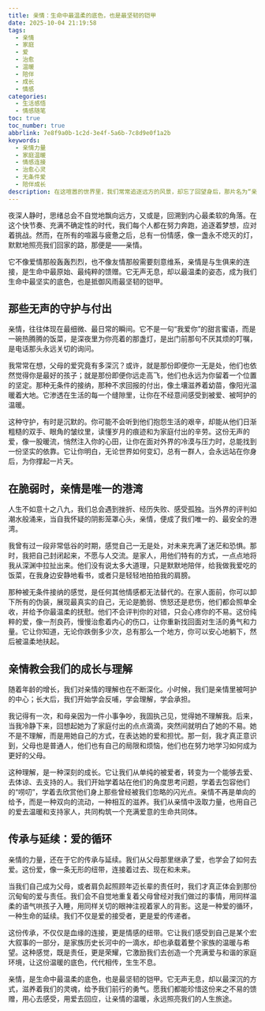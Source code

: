 ```yaml
---
title: 亲情：生命中最温柔的底色，也是最坚韧的铠甲
date: 2025-10-04 21:19:58
tags:
  - 亲情
  - 家庭
  - 爱
  - 治愈
  - 温暖
  - 陪伴
  - 成长
  - 情感
categories:
  - 生活感悟
  - 情感随笔
toc: true
toc_number: true
abbrlink: 7e8f9a0b-1c2d-3e4f-5a6b-7c8d9e0f1a2b
keywords:
  - 亲情力量
  - 家庭温暖
  - 情感连接
  - 治愈心灵
  - 无条件爱
  - 陪伴成长
description: 在这喧嚣的世界里，我们常常追逐远方的风景，却忘了回望身后，那片名为“亲情”的港湾。它无声无息，却以最温柔的姿态，成为我们生命中最坚实的底色，也是抵御风雨最坚韧的铠甲。今天，让我们一起走进这份深沉而纯粹的爱，感受它如何滋养我们的灵魂，给予我们前行的勇气。
---
```


夜深人静时，思绪总会不自觉地飘向远方，又或是，回溯到内心最柔软的角落。在这个快节奏、充满不确定性的时代，我们每个人都在努力奔跑，追逐着梦想，应对着挑战。然而，在所有的喧嚣与疲惫之后，总有一份情感，像一盏永不熄灭的灯，默默地照亮我们回家的路，那便是——亲情。

它不像爱情那般轰轰烈烈，也不像友情那般需要刻意维系，亲情是与生俱来的连接，是生命中最原始、最纯粹的馈赠。它无声无息，却以最温柔的姿态，成为我们生命中最坚实的底色，也是抵御风雨最坚韧的铠甲。

## 那些无声的守护与付出

亲情，往往体现在最细微、最日常的瞬间。它不是一句“我爱你”的甜言蜜语，而是一碗热腾腾的饭菜，是深夜里为你亮着的那盏灯，是出门前那句不厌其烦的叮嘱，是电话那头永远关切的询问。

我常常在想，父母的爱究竟有多深沉？或许，就是那份即便你一无是处，他们也依然觉得你是最好的孩子；就是那份即便你远走高飞，他们也永远为你留着一个位置的坚定。那种无条件的接纳，那种不求回报的付出，像土壤滋养着幼苗，像阳光温暖着大地。它渗透在生活的每一个缝隙里，让你在不经意间感受到被爱、被呵护的温暖。

这种守护，有时是沉默的。你可能不会听到他们抱怨生活的艰辛，却能从他们日渐粗糙的双手、眼角的皱纹里，读懂岁月的痕迹和为家庭付出的辛劳。这份无声的爱，像一股暖流，悄然注入你的心田，让你在面对外界的冷漠与压力时，总能找到一份坚实的依靠。它让你明白，无论世界如何变幻，总有一群人，会永远站在你身后，为你撑起一片天。

## 在脆弱时，亲情是唯一的港湾

人生不如意十之八九，我们总会遇到挫折、经历失败、感受孤独。当外界的评判如潮水般涌来，当自我怀疑的阴影笼罩心头，亲情，便成了我们唯一的、最安全的港湾。

我曾有过一段非常低谷的时期，感觉自己一无是处，对未来充满了迷茫和恐惧。那时，我把自己封闭起来，不愿与人交流。是家人，用他们特有的方式，一点点地将我从深渊中拉扯出来。他们没有说太多大道理，只是默默地陪伴，给我做我爱吃的饭菜，在我身边安静地看书，或者只是轻轻地拍拍我的肩膀。

那种被无条件接纳的感觉，是任何其他情感都无法替代的。在家人面前，你可以卸下所有的伪装，展现最真实的自己，无论是脆弱、愤怒还是悲伤，他们都会照单全收，并给予你最温柔的抚慰。他们不会评判你的对错，只会心疼你的不易。这份纯粹的爱，像一剂良药，慢慢治愈着内心的伤口，让你重新找回面对生活的勇气和力量。它让你知道，无论你跌倒多少次，总有那么一个地方，你可以安心地躺下，然后被温柔地扶起。

## 亲情教会我们的成长与理解

随着年龄的增长，我们对亲情的理解也在不断深化。小时候，我们是亲情里被呵护的中心；长大后，我们开始学会反哺，学会理解，学会承担。

我记得有一次，和母亲因为一件小事争吵，我固执己见，觉得她不理解我。后来，当我冷静下来，回想起她为了家庭付出的点点滴滴，突然间就明白了她的不易。她不是不理解，而是用她自己的方式，在表达她的爱和担忧。那一刻，我才真正意识到，父母也是普通人，他们也有自己的局限和烦恼，他们也在努力地学习如何成为更好的父母。

这种理解，是一种深刻的成长。它让我们从单纯的被爱者，转变为一个能够去爱、去体谅、去支持的人。我们开始学着站在他们的角度思考问题，学着去包容他们的“唠叨”，学着去欣赏他们身上那些曾经被我们忽略的闪光点。亲情不再是单向的给予，而是一种双向的流动，一种相互的滋养。我们从亲情中汲取力量，也用自己的爱去温暖和支持家人，共同构筑一个充满爱意的生命共同体。

## 传承与延续：爱的循环

亲情的力量，还在于它的传承与延续。我们从父母那里继承了爱，也学会了如何去爱。这份爱，像一条无形的纽带，连接着过去、现在和未来。

当我们自己成为父母，或者肩负起照顾年迈长辈的责任时，我们才真正体会到那份沉甸甸的爱与责任。我们会不自觉地重复着父母曾经对我们做过的事情，用同样温柔的语气哄孩子入睡，用同样关切的眼神注视着家人的背影。这是一种爱的循环，一种生命的延续。我们不仅是爱的接受者，更是爱的传递者。

这份传承，不仅仅是血缘的连接，更是情感的纽带。它让我们感受到自己是某个宏大叙事的一部分，是家族历史长河中的一滴水，却也承载着整个家族的温暖与希望。这种感觉，既是责任，更是荣耀，它激励我们去创造一个充满爱与和谐的家庭环境，让这份温暖的底色，代代相传，生生不息。

亲情，是生命中最温柔的底色，也是最坚韧的铠甲。它无声无息，却以最深沉的方式，滋养着我们的灵魂，给予我们前行的勇气。愿我们都能珍惜这份来之不易的馈赠，用心去感受，用爱去回应，让亲情的温暖，永远照亮我们的人生旅途。